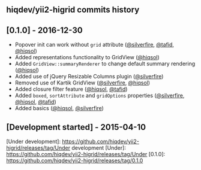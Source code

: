 hiqdev/yii2-higrid commits history
----------------------------------

## [0.1.0] - 2016-12-30

- Popover init can work without `grid` attribute ([@silverfire], [@tafid], [@hiqsol])
- Added representations functionality to GridView ([@hiqsol])
- Added `GridView::summaryRenderer` to change default summary rendering ([@hiqsol])
- Added use of jQuery Resizable Columns plugin ([@silverfire])
- Removed use of Kartik GridView ([@silverfire], [@hiqsol])
- Added closure filter feature ([@hiqsol], [@tafid])
- Added `boxed`, `sortAttribute` and `gridOptions` properties ([@silverfire], [@hiqsol], [@tafid])
- Added basics ([@hiqsol], [@silverfire])

## [Development started] - 2015-04-10

[@silverfire]: https://github.com/SilverFire
[d.naumenko.a@gmail.com]: https://github.com/SilverFire
[@hiqsol]: https://github.com/hiqsol
[sol@hiqdev.com]: https://github.com/hiqsol
[@tafid]: https://github.com/tafid
[andreyklochok@gmail.com]: https://github.com/tafid
[Under development]: https://github.com/hiqdev/yii2-higrid/releases/tag/Under development
[Under]: https://github.com/hiqdev/yii2-higrid/releases/tag/Under
[0.1.0]: https://github.com/hiqdev/yii2-higrid/releases/tag/0.1.0
